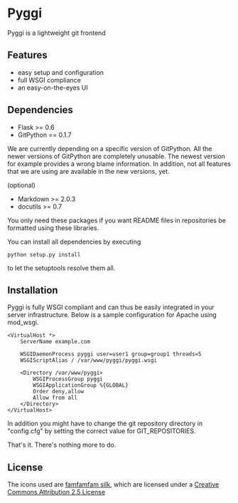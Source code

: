# Pyggi
Pyggi is a lightweight git frontend

## Features

- easy setup and configuration
- full WSGI compliance
- an easy-on-the-eyes UI

## Dependencies

- Flask			>= 0.6
- GitPython		== 0.1.7

We are currently depending on a specific version of GitPython. All the newer versions of GitPython are completely unusable. The newest version for example provides a wrong blame information. In addition, not all features that we are using are available in the new versions, yet.

(optional)

- Markdown		>= 2.0.3
- docutils		>= 0.7

You only need these packages if you want README files in repositories be formatted using these libraries.

You can install all dependencies by executing

	python setup.py install

to let the setuptools resolve them all.

## Installation

Pyggi is fully WSGI compliant and can thus be easily integrated in your server infrastructure. Below is a sample configuration for Apache using mod_wsgi.

	<VirtualHost *>
		ServerName example.com

		WSGIDaemonProcess pyggi user=user1 group=group1 threads=5
		WSGIScriptAlias / /var/www/pyggi/pyggi.wsgi

		<Directory /var/www/pyggi>
			WSGIProcessGroup pyggi
			WSGIApplicationGroup %{GLOBAL}
			Order deny,allow
			Allow from all
		</Directory>
	</VirtualHost>

In addition you might have to change the git repository directory in "config.cfg" by setting the correct value for GIT_REPOSITORIES.

That's it. There's nothing more to do.

## License

The icons used are [famfamfam silk](http://www.famfamfam.com/lab/icons/silk/), which are licensed
under a [Creative Commons Attribution 2.5 License](http://creativecommons.org/licenses/by/2.5/)

